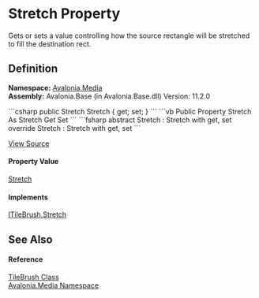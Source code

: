 # Stretch Property


Gets or sets a value controlling how the source rectangle will be stretched to fill the destination rect.



## Definition
**Namespace:** <a href="N_Avalonia_Media">Avalonia.Media</a>  
**Assembly:** Avalonia.Base (in Avalonia.Base.dll) Version: 11.2.0

<Tabs groupId="api-code-preview">
<TabItem value="csharp" label="C#">
```csharp
public Stretch Stretch { get; set; }
```
</TabItem>
<TabItem value="vb" label="VB">
```vb
Public Property Stretch As Stretch
	Get
	Set
```
</TabItem>
<TabItem value="fsharp" label="F#">
```fsharp
abstract Stretch : Stretch with get, set
override Stretch : Stretch with get, set
```
</TabItem>
</Tabs>



<a href="https://github.com/AvaloniaUI/Avalonia/tree/master/src/Avalonia.Base/Media/TileBrush.cs#L127" title="View the source code">View Source</a>



#### Property Value
<a href="T_Avalonia_Media_Stretch">Stretch</a>

#### Implements
<a href="P_Avalonia_Media_ITileBrush_Stretch">ITileBrush.Stretch</a>  


## See Also


#### Reference
<a href="T_Avalonia_Media_TileBrush">TileBrush Class</a>  
<a href="N_Avalonia_Media">Avalonia.Media Namespace</a>  

